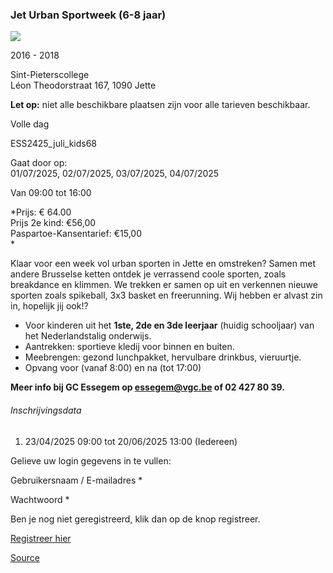 ### Jet Urban Sportweek (6-8 jaar)

![](https://s3-eu-west-1.amazonaws.com/os-kwdo/prod/vgc/images/activity/63ff2d4967c96_f-4d1b3d0292284037bf5c2d5a5c81771d.png)

2016 - 2018

Sint-Pieterscollege  
Léon Theodorstraat 167, 1090 Jette

**Let op:** niet alle beschikbare plaatsen zijn voor alle tarieven beschikbaar.

Volle dag

ESS2425_juli_kids68

Gaat door op:  
01/07/2025, 02/07/2025, 03/07/2025, 04/07/2025

Van 09:00 tot 16:00

*Prijs: € 64.00  
Prijs 2e kind: €56,00  
Paspartoe-Kansentarief: €15,00  
*

Klaar voor een week vol urban sporten in Jette en omstreken? Samen met andere Brusselse ketten ontdek je verrassend coole sporten, zoals breakdance en klimmen. We trekken er samen op uit en verkennen nieuwe sporten zoals spikeball, 3x3 basket en freerunning. Wij hebben er alvast zin in, hopelijk jij ook!?  

* Voor kinderen uit het **1ste, 2de en 3de leerjaar** (huidig schooljaar) van het Nederlandstalig onderwijs.
* Aantrekken: sportieve kledij voor binnen en buiten.
* Meebrengen: gezond lunchpakket, hervulbare drinkbus, vieruurtje.
* Opvang voor (vanaf 8:00) en na (tot 17:00)

**Meer info bij GC Essegem op essegem@vgc.be of 02 427 80 39.**  

###### Inschrijvingsdata

1.  23/04/2025 09:00 tot 20/06/2025 13:00 (Iedereen)

Gelieve uw login gegevens in te vullen:

Gebruikersnaam / E-mailadres \* 

Wachtwoord \* 

  

Ben je nog niet geregistreerd, klik dan op de knop registreer.

[Registreer hier](/registration)

[Source](https://tickets.vgc.be/activity/subscribe/ESS2425_juli_kids68)